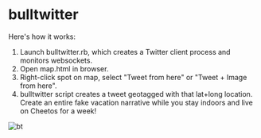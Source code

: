# bulltwitter

Here's how it works:

1. Launch bulltwitter.rb, which creates a Twitter client process and monitors websockets.
2. Open map.html in browser.
3. Right-click spot on map, select "Tweet from here" or "Tweet + Image from here".
4. bulltwitter script creates a tweet geotagged with that lat+long location. Create an entire fake vacation narrative while you stay indoors and live on Cheetos for a week!

![bt](https://cloud.githubusercontent.com/assets/1410310/9476888/2a9a35f0-4b3d-11e5-8efe-45a7ae209e86.jpg)
